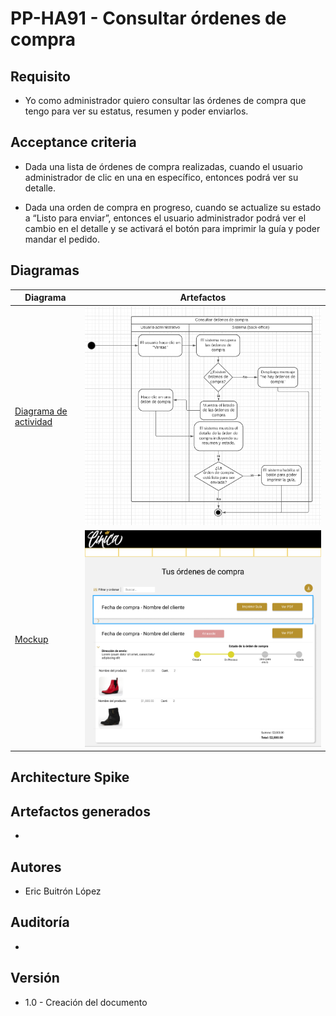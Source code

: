 # PP-HA91 - Consultar órdenes de compra

## Requisito

- Yo como administrador quiero consultar las órdenes de compra que tengo para ver su estatus, resumen y poder enviarlos.

## Acceptance criteria

- Dada una lista de órdenes de compra realizadas, cuando el usuario administrador de clic en una en específico, entonces podrá ver su detalle.

- Dada una orden de compra en progreso, cuando se actualize su estado a “Listo para enviar”, entonces el usuario administrador podrá ver el cambio en el detalle y se activará el botón para imprimir la guía y poder mandar el pedido.

## Diagramas

| Diagrama | Artefactos |
| ------------------------|-------------------------- |
| [Diagrama de actividad](https://lucid.app/lucidchart/80b0ae20-abab-4483-b7b3-e84da4d89fcc/edit?viewport_loc=-193%2C-36%2C1646%2C745%2C0_0&invitationId=inv_a0fc9cbc-245e-4379-a6e3-c117b0bec304) | ![Diagrama](../../assets/PP-HA91.png ) |
| [Mockup](https://www.figma.com/file/MiuSV67DUVkzMeMKJeAhP0/Backoffice?node-id=0%3A1) | ![Mockup](../../assets/PP-WF91.png) |

## Architecture Spike

## Artefactos generados

-

## Autores

- Eric Buitrón López

## Auditoría

-

## Versión

- 1.0 - Creación del documento
